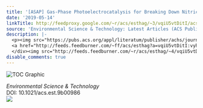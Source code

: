 ```yaml
---
title: '[ASAP] Gas-Phase Photoelectrocatalysis for Breaking Down Nitric Oxide'
date: '2019-05-14'
linkTitle: http://feedproxy.google.com/~r/acs/esthag/~3/vqiU5vtDitI/acs.est.9b00986
source: 'Environmental Science & Technology: Latest Articles (ACS Publications)'
description: |-
  <p><img src="https://pubs.acs.org/appl/literatum/publisher/achs/journals/content/esthag/0/esthag.ahead-of-print/acs.est.9b00986/20190514/images/medium/es-2019-00986c_0009.gif" alt="TOC Graphic"/></p><div><cite>Environmental Science & Technology</cite></div><div>DOI: 10.1021/acs.est.9b00986</div><div class="feedflare">
  <a href="http://feeds.feedburner.com/~ff/acs/esthag?a=vqiU5vtDitI:vyhbYrZnxzA:yIl2AUoC8zA"><img src="http://feeds.feedburner.com/~ff/acs/esthag?d=yIl2AUoC8zA" border="0"></img></a>
  </div><img src="http://feeds.feedburner.com/~r/acs/esthag/~4/vqiU5vtDitI" height="1" width="1" ...
disable_comments: true
---
```

<p><img src="https://pubs.acs.org/appl/literatum/publisher/achs/journals/content/esthag/0/esthag.ahead-of-print/acs.est.9b00986/20190514/images/medium/es-2019-00986c_0009.gif" alt="TOC Graphic"/></p><div><cite>Environmental Science & Technology</cite></div><div>DOI: 10.1021/acs.est.9b00986</div><div class="feedflare">
<a href="http://feeds.feedburner.com/~ff/acs/esthag?a=vqiU5vtDitI:vyhbYrZnxzA:yIl2AUoC8zA"><img src="http://feeds.feedburner.com/~ff/acs/esthag?d=yIl2AUoC8zA" border="0"></img></a>
</div><img src="http://feeds.feedburner.com/~r/acs/esthag/~4/vqiU5vtDitI" height="1" width="1" ...